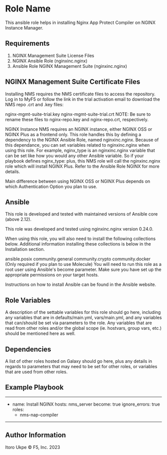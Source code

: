 Role Name
=========

This ansible role helps in installing Nginx App Protect Compiler on NGINX Instance Manager. 

Requirements
------------
1. NGINX Management Suite License Files
2. NGINX Ansible Role (nginxinc.nginx)
3. Ansible Role NGINX Management Suite (nginxinc.nginx)

NGINX Management Suite Certificate Files
------------
Installing NMS requires the NMS certificate files to access the repository. Log in to MyF5 or follow the link in the trial activation email to download the NMS repo .crt and .key files:

nginx-mgmt-suite-trial.key
nginx-mgmt-suite-trial.crt
NOTE: Be sure to rename these files to nginx-repo.key and nginx-repo.crt, respectively.

NGINX Instance
NMS requires an NGINX instance, either NGINX OSS or NGINX Plus as a frontend only. This role handles this by defining a dependency to the NGINX Ansible Role, named nginxinc.nginx. Because of this dependance, you can set variables related to nginxinc.nginx when using this role. For example, nginx_type is an nginxinc.nginx variable that can be set like how you would any other Ansible variable. So if your playbook defines nginx_type: plus, this NMS role will call the nginxinc.nginx role which will install NGINX Plus. Refer to the Ansible Role NGINX for more details.

Main difference between using NGINX OSS or NGINX Plus depends on which Authentication Option you plan to use.

Ansible
--------
This role is developed and tested with maintained versions of Ansible core (above 2.12).

This role was developed and tested using nginxinc.nginx version 0.24.0.

When using this role, you will also need to install the following collections below. Additional information installing these collections is below in the Installation section.

ansible.posix
community.general
community.crypto
community.docker (Only required if you plan to use Molecule)
You will need to run this role as a root user using Ansible's become parameter. Make sure you have set up the appropriate permissions on your target hosts.

Instructions on how to install Ansible can be found in the Ansible website.

Role Variables
--------------

A description of the settable variables for this role should go here, including any variables that are in defaults/main.yml, vars/main.yml, and any variables that can/should be set via parameters to the role. Any variables that are read from other roles and/or the global scope (ie. hostvars, group vars, etc.) should be mentioned here as well.

Dependencies
------------

A list of other roles hosted on Galaxy should go here, plus any details in regards to parameters that may need to be set for other roles, or variables that are used from other roles.

Example Playbook
----------------
---
- name: Install NGINX 
  hosts: nms_server
  become: true
  ignore_errors: true
  roles:
    - nms-nap-compiler
---

Author Information
------------------

Itoro Ukpe
© F5, Inc. 2023

